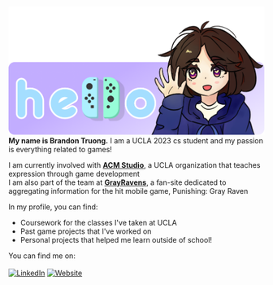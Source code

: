 <!---
Thanks for checking out my readme! Feel free to use it as a template or as a guide if you liked my design.
--->

![Hello by me](https://raw.githubusercontent.com/BrandTruong/brandtruong.github.io/master/images/Frame%202lowres.png)
**My name is Brandon Truong.** I am a UCLA 2023 cs student and my passion is everything related to games!

I am currently involved with **[ACM Studio](https://acmstudio.carrd.co)**, a UCLA organization that teaches expression through game development  
I am also part of the team at **[GrayRavens](https://www.grayravens.com)**, a fan-site dedicated to aggregating information for the hit mobile game, Punishing: Gray Raven

In my profile, you can find:
* Coursework for the classes I've taken at UCLA
* Past game projects that I've worked on
* Personal projects that helped me learn outside of school!

You can find me on: <br /><br />
[<img alt="LinkedIn" src="https://img.shields.io/badge/LinkedIn-0077B5?style=for-the-badge&logo=linkedin&logoColor=white"/>](https://www.linkedin.com/in/brandtruong/)
[<img alt="Website" src="https://img.shields.io/badge/GitHub%20Pages-222222?style=for-the-badge&logo=GitHub%20Pages&logoColor=white"/>](https://brandtruong.github.io/)
